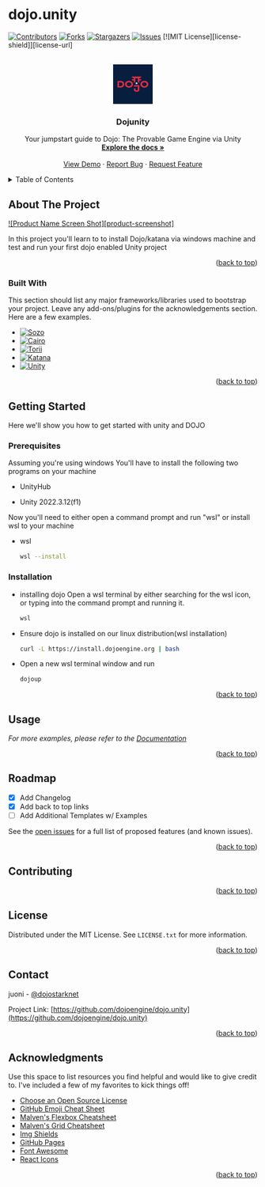 # dojo.unity
<a name="readme-top"></a>



<!-- PROJECT SHIELDS -->
<!--
*** I'm using markdown "reference style" links for readability.
*** Reference links are enclosed in brackets [ ] instead of parentheses ( ).
*** See the bottom of this document for the declaration of the reference variables
*** for contributors-url, forks-url, etc. This is an optional, concise syntax you may use.
*** https://www.markdownguide.org/basic-syntax/#reference-style-links
-->
[![Contributors][contributors-shield]][contributors-url]
[![Forks][forks-shield]][forks-url]
[![Stargazers][stars-shield]][stars-url]
[![Issues][issues-shield]][issues-url]
[![MIT License][license-shield]][license-url]




<!-- PROJECT LOGO -->
<br />
<div align="center">
  <a href="https://github.com/juoni/dojo.unity">
    <img src="Images/logo.png" alt="Logo" width="80" height="80">
  </a>

  <h3 align="center">Dojunity</h3>

  <p align="center">
    Your jumpstart guide to Dojo: The Provable Game Engine via Unity
    <br />
    <a href="https://github.com/juoni/dojo.unity"><strong>Explore the docs »</strong></a>
    <br />
    <br />
    <a href="https://github.com/juoni/dojo.unity">View Demo</a>
    ·
    <a href="https://github.com/juoni/dojo.unity">Report Bug</a>
    ·
    <a href="https://github.com/juoni/dojo.unity">Request Feature</a>
  </p>
</div>



<!-- TABLE OF CONTENTS -->
<details>
  <summary>Table of Contents</summary>
  <ol>
    <li>
      <a href="#about-the-project">About The Project</a>
      <ul>
        <li><a href="#built-with">Built With</a></li>
      </ul>
    </li>
    <li>
      <a href="#getting-started">Getting Started</a>
      <ul>
        <li><a href="#prerequisites">Prerequisites</a></li>
        <li><a href="#installation">Installation</a></li>
      </ul>
    </li>
    <li><a href="#usage">Usage</a></li>
    <li><a href="#roadmap">Roadmap</a></li>
    <li><a href="#contributing">Contributing</a></li>
    <li><a href="#license">License</a></li>
    <li><a href="#contact">Contact</a></li>
    <li><a href="#acknowledgments">Acknowledgments</a></li>
  </ol>
</details>



<!-- ABOUT THE PROJECT -->
## About The Project

[![Product Name Screen Shot][product-screenshot]](https://dojoengine.org)

In this project you'll learn to to install Dojo/katana via windows machine
and test and run your first dojo enabled Unity project

<p align="right">(<a href="#readme-top">back to top</a>)</p>



### Built With

This section should list any major frameworks/libraries used to bootstrap your project. Leave any add-ons/plugins for the acknowledgements section. Here are a few examples.

* [![Sozo]][Sozo-url]
* [![Cairo]][Cairo-url]
* [![Torii]][Torii-url]
* [![Katana]][Katana-url]
* [![Unity]][Unity-url]

<p align="right">(<a href="#readme-top">back to top</a>)</p>



<!-- GETTING STARTED -->
## Getting Started

Here we'll show you how to get started with unity and DOJO

### Prerequisites

Assuming you're using windows You'll have to install the following two programs on your machine

* UnityHub

* Unity 2022.3.12(f1)
  
Now you'll need to either open a command prompt and run "wsl" or install wsl to your machine

* wsl
  ```sh
  wsl --install
  ```

### Installation

* installing dojo
  Open a wsl terminal by either searching for the wsl icon, or  typing into the command prompt and running it.
  
  ```sh
  wsl 
  ```
  
  
* Ensure dojo is installed on our linux distribution(wsl installation)
  
  ```sh
  curl -L https://install.dojoengine.org | bash
  ```

* Open a new wsl terminal window  and run
   ```sh
   dojoup
   ```


<p align="right">(<a href="#readme-top">back to top</a>)</p>



<!-- USAGE EXAMPLES -->
## Usage


_For more examples, please refer to the [Documentation](https://dojoengine.org)_

<p align="right">(<a href="#readme-top">back to top</a>)</p>



<!-- ROADMAP -->
## Roadmap

- [x] Add Changelog
- [x] Add back to top links
- [ ] Add Additional Templates w/ Examples

See the [open issues](https://github.com/dojoengine/dojo.unity/issues) for a full list of proposed features (and known issues).

<p align="right">(<a href="#readme-top">back to top</a>)</p>



<!-- CONTRIBUTING -->
## Contributing


<p align="right">(<a href="#readme-top">back to top</a>)</p>



<!-- LICENSE -->
## License

Distributed under the MIT License. See `LICENSE.txt` for more information.

<p align="right">(<a href="#readme-top">back to top</a>)</p>



<!-- CONTACT -->
## Contact

juoni - [@dojostarknet](https://twitter.com/dojostarknet) 

Project Link: [https://github.com/dojoengine/dojo.unity](https://github.com/dojoengine/dojo.unity)

<p align="right">(<a href="#readme-top">back to top</a>)</p>



<!-- ACKNOWLEDGMENTS -->
## Acknowledgments

Use this space to list resources you find helpful and would like to give credit to. I've included a few of my favorites to kick things off!

* [Choose an Open Source License](https://choosealicense.com)
* [GitHub Emoji Cheat Sheet](https://www.webpagefx.com/tools/emoji-cheat-sheet)
* [Malven's Flexbox Cheatsheet](https://flexbox.malven.co/)
* [Malven's Grid Cheatsheet](https://grid.malven.co/)
* [Img Shields](https://shields.io)
* [GitHub Pages](https://pages.github.com)
* [Font Awesome](https://fontawesome.com)
* [React Icons](https://react-icons.github.io/react-icons/search)

<p align="right">(<a href="#readme-top">back to top</a>)</p>



<!-- MARKDOWN LINKS & IMAGES -->
<!-- https://www.markdownguide.org/basic-syntax/#reference-style-links -->
[Torii]: https://img.shields.io/badge/Torri-Indexer_-orange
[Torii-url]: https://github.com/dojoengine/dojo/blob/main/crates/torii
[Sozo]: https://img.shields.io/badge/Sozo-CLI_-blue
[Sozo-url]: https://github.com/dojoengine/dojo/tree/main/crates/sozo
[Cairo]: https://img.shields.io/badge/Cairo-ECS_-green
[Cairo-url]: https://github.com/starkware-libs/cairo
[Katana]: https://github.com/juoni/dojo.unity/blob/main/Images/katana-mark.png
[Katana-url]: https://github.com/dojoengine/dojo/blob/main/crates/katana
[Unity]: https://avatars.githubusercontent.com/u/426196?s=200&v=4
[Unity-url]: https://www.unity.com
[contributors-shield]: https://img.shields.io/github/contributors/dojoengine/dojo.unity.svg?style=for-the-badge
[contributors-url]: https://github.com/dojoengine/dojo/unity/graphs/contributors
[forks-shield]: https://img.shields.io/github/forks/dojoengine/dojo.unity.svg?style=for-the-badge
[forks-url]: https://github.com/dojoengine/dojo.unity
[stars-shield]: https://img.shields.io/github/stars/dojoengine/dojo.unity.svg?style=for-the-badge
[stars-url]: https://github.com/dojoengine/dojo.unity/stargazers
[issues-shield]: https://img.shields.io/github/issues/dojoengine/dojo.unity/?style=for-the-badge
[issues-url]: https://github.com/dojoengine/dojo.unity//issues


